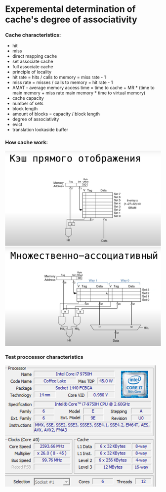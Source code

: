 # Experemental determination of cache\'s degree of associativity
### Cache characteristics:
* hit 
* miss
* direct mapping cache
* set associate cache
* full associate cache
* principle of locality
* hit rate = hits / calls to memory = miss rate - 1
* miss rate = misses / calls to memory = hit rate - 1
* AMAT - average memory access time = time to cache + MR * (time to main memory + miss rate main memory * time to virtual memory)
* cache capacity
* number of sets
* block length
* amount of blocks = capacity / block length
* degree of associativity
* evict
* translation lookaside buffer
### How cache work:
![alt text](direct-mapping-cache.png)
![alt text](set-assosiate-cache.png)
### Test proccessor characteristics
![alt text](env-cache.png)
